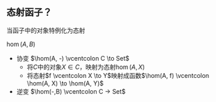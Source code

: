 
## 态射函子？

当函子中的对象特例化为态射

$\hom(A, B)$

+ 协变 $\hom(A, -) \vcentcolon C \to Set$
    + 将$C$中的对象$X \in C$，映射为态射$\hom(A,X)$
    + 将态射$f \vcentcolon X \to Y$映射成函数$\hom(A, f) \vcentcolon \hom(A, X) \to \hom(A, Y)$
+ 逆变 $\hom(-,B) \vcentcolon C -> Set$
